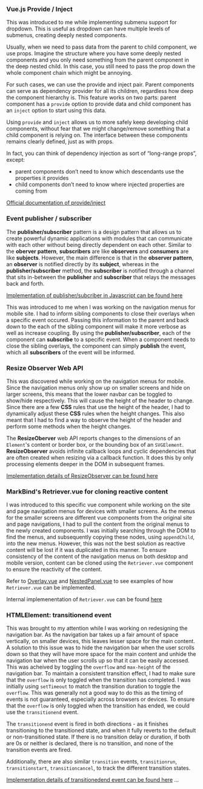 ### Vue.js Provide / Inject

This was introduced to me while implementing submenu support for dropdown. This is useful as dropdown can have multiple levels of submenus, creating deeply nested components.

Usually, when we need to pass data from the parent to child component, we use props. Imagine the structure where you have some deeply nested components and you only need something from the parent component in the deep nested child. In this case, you still need to pass the prop down the whole component chain which might be annoying.

For such cases, we can use the provide and inject pair. Parent components can serve as dependency provider for all its children, regardless how deep the component hierarchy is. This feature works on two parts: parent component has a `provide` option to provide data and child component has an `inject` option to start using this data.

Using `provide` and `inject` allows us to more safely keep developing child components, without fear that we might change/remove something that a child component is relying on. The interface between these components remains clearly defined, just as with props.

In fact, you can think of dependency injection as sort of “long-range props”, except:
* parent components don’t need to know which descendants use the properties it provides
* child components don’t need to know where injected properties are coming from

[Official documentation of provide/inject](https://v3.vuejs.org/guide/component-provide-inject.html) 

### Event publisher / subscriber

The **publisher/subscriber** pattern is a design pattern that allows us to create powerful dynamic applications with modules that can communicate with each other without being directly dependent on each other. Similar to the **oberver pattern**, **subscribers** are like **observers** and **consumers** are like **subjects**. However, the main difference is that in the **observer pattern**, an **observer** is notified directly by its **subject**, whereas in the **publisher/subscriber** method, the **subscriber** is notified through a channel that sits in-between the **publisher** and **subscriber** that relays the messages back and forth.

[Implementation of publisher/subcriber in Javascript can be found here](https://medium.com/better-programming/the-publisher-subscriber-pattern-in-javascript-2b31b7ea075a)

This was introduced to me when I was working on the navigation menus for mobile site. I had to inform sibling components to close their overlays when a specific event occured. Passing this information to the parent and back down to the each of the sibling component will make it more verbose as well as increase coupling. By using the **publisher/subscriber**, each of the component can **subscribe** to a specific event. When a component needs to close the sibling overlays, the component can simply **publish** the event, which all **subscribers** of the event will be informed.

### Resize Observer Web API

This was discovered while working on the navigation menus for mobile. Since the navigation menus only show up on smaller screens and hide on larger screens, this means that the lower navbar can be toggled to show/hide respectively. This will cause the height of the header to change. Since there are a few **CSS** rules that use the height of the header, I had to dynamically adjust these **CSS** rules when the height changes. This also meant that I had to find a way to observe the height of the header and perform some methods when the height changes. 

The **ResizeOberver** web API reports changes to the dimensions of an `Element`'s content or border box, or the bounding box of an `SVGElement`. **ResizeObserver** avoids infinite callback loops and cyclic dependencies that are often created when resizing via a callback function. It does this by only processing elements deeper in the DOM in subsequent frames.

[Implementation details of ResizeObserver can be found here](https://developer.mozilla.org/en-US/docs/Web/API/ResizeObserver)

### MarkBind's Retriever.vue for cloning reactive content

I was introduced to this specific vue component while working on the site and page navigation menus for devices with smaller screens. As the menus for the smaller screens are different vue components from the original site and page navigations, I had to pull the content from the original menus to the newly created components. I was initially searching through the DOM to find the menus, and subsequently copying these nodes, using `appendChild`, into the new menus. However, this was not the best solution as reactive content will be lost if it was duplicated in this manner. To ensure consistency of the content of the navigation menus on both desktop and mobile version, content can be cloned using the `Retriever.vue` component to ensure the reactivity of the content.

Refer to [Overlay.vue](https://github.com/MarkBind/markbind/blob/master/packages/vue-components/src/Overlay.vue) and [NestedPanel.vue](https://github.com/MarkBind/markbind/blob/master/packages/vue-components/src/panels/NestedPanel.vue) to see examples of how `Retriever.vue` can be implemented.

Internal implemenentation of `Retriever.vue` can be found [here](https://github.com/MarkBind/markbind/blob/master/packages/vue-components/src/Retriever.vue)

### HTMLElement: transitionend event

This was brought to my attention while I was working on redesigning the navigation bar. As the navigation bar takes up a fair amount of space vertically, on smaller devices, this leaves lesser space for the main content. A solution to this issue was to hide the navigation bar when the user scrolls down so that they will have more space for the main content and unhide the navigation bar when the user scrolls up so that it can be easily accessed. This was acheived by toggling the `overflow` and `max-height` of the navigation bar. To maintain a consistent transition effect, I had to make sure that the `overflow` is only toggled when the transition has completed. I was initially using `setTimeout` to match the transition duration to toggle the `overflow`. This was generally not a good way to do this as the timing of events is not guaranteed, especially across browsers or devices. To ensure that the `overflow` is only toggled when the transition has ended, we could use the `transitionend` event.

The `transitionend` event is fired in both directions - as it finishes transitioning to the transitioned state, and when it fully reverts to the default or non-transitioned state. If there is no transition delay or duration, if both are 0s or neither is declared, there is no transition, and none of the transition events are fired.

Additionally, there are also similar `transition` events, `transitionrun`, `transitionstart`, `transitioncancel`, to track the different transition states.

[Implementation details of transitionedend event can be found here](https://developer.mozilla.org/en-US/docs/Web/API/HTMLElement/transitionend_event)
...